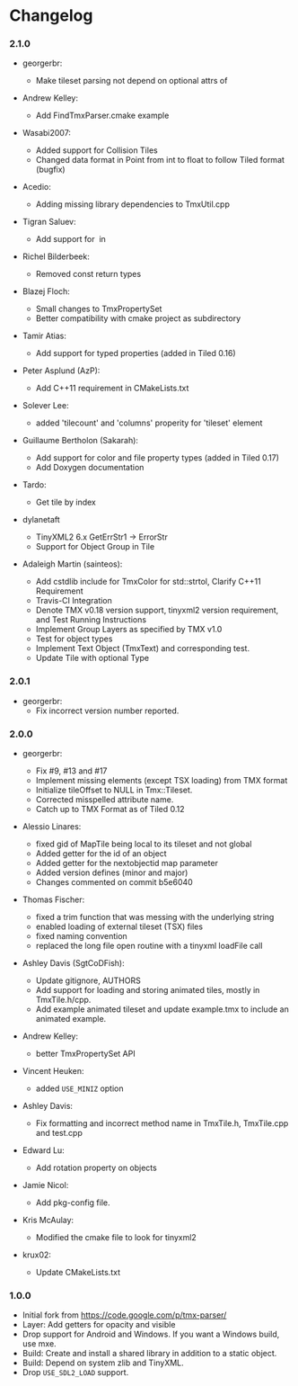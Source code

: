 # Changelog

### 2.1.0

 * georgerbr:
   - Make tileset parsing not depend on optional attrs of <image>

 * Andrew Kelley:
   - Add FindTmxParser.cmake example

 * Wasabi2007:
   - Added support for Collision Tiles
   - Changed data format in Point from int to float to follow Tiled format (bugfix)

 * Acedio:
   - Adding missing library dependencies to TmxUtil.cpp

 * Tigran Saluev:
   - Add support for <image> in <tile>

 * Richel Bilderbeek:
   - Removed const return types

 * Blazej Floch:
   - Small changes to TmxPropertySet
   - Better compatibility with cmake project as subdirectory

 * Tamir Atias:
   - Add support for typed properties (added in Tiled 0.16)

 * Peter Asplund (AzP):
   - Add C++11 requirement in CMakeLists.txt

 * Solever Lee:
   - added 'tilecount' and 'columns' properity for 'tileset' element

 * Guillaume Bertholon (Sakarah):
   - Add support for color and file property types (added in Tiled 0.17)
   - Add Doxygen documentation

 * Tardo:
   - Get tile by index

 * dylanetaft
   - TinyXML2 6.x GetErrStr1 -> ErrorStr
   - Support for Object Group in Tile

 * Adaleigh Martin (sainteos):
   - Add cstdlib include for TmxColor for std::strtol, Clarify C++11 Requirement
   - Travis-CI Integration
   - Denote TMX v0.18 version support, tinyxml2 version requirement, and Test Running Instructions
   - Implement Group Layers as specified by TMX v1.0
   - Test for object types
   - Implement Text Object (TmxText) and corresponding test.
   - Update Tile with optional Type

### 2.0.1

 * georgerbr:
   - Fix incorrect version number reported.

### 2.0.0

 * georgerbr:
   - Fix #9, #13 and #17
   - Implement missing elements (except TSX loading) from TMX format
   - Initialize tileOffset to NULL in Tmx::Tileset.
   - Corrected misspelled attribute name.
   - Catch up to TMX Format as of Tiled 0.12

 * Alessio Linares:
   - fixed gid of MapTile being local to its tileset and not global
   - Added getter for the id of an object
   - Added getter for the nextobjectid map parameter
   - Added version defines (minor and major)
   - Changes commented on commit b5e6040

 * Thomas Fischer:
   - fixed a trim function that was messing with the underlying string
   - enabled loading of external tileset (TSX) files
   - fixed naming convention
   - replaced the long file open routine with a tinyxml loadFile call

 * Ashley Davis (SgtCoDFish):
   - Update gitignore, AUTHORS
   - Add support for loading and storing animated tiles, mostly in TmxTile.h/cpp.
   - Add example animated tileset and update example.tmx to include an animated example.

 * Andrew Kelley:
   - better TmxPropertySet API

 * Vincent Heuken:
   - added `USE_MINIZ` option

 * Ashley Davis:
   - Fix formatting and incorrect method name in TmxTile.h, TmxTile.cpp and test.cpp

 * Edward Lu:
   - Add rotation property on objects

 * Jamie Nicol:
   - Add pkg-config file.

 * Kris McAulay:
   - Modified the cmake file to look for tinyxml2

 * krux02:
   - Update CMakeLists.txt

### 1.0.0

 * Initial fork from https://code.google.com/p/tmx-parser/
 * Layer: Add getters for opacity and visible
 * Drop support for Android and Windows. If you want a Windows build, use mxe.
 * Build: Create and install a shared library in addition to a static object.
 * Build: Depend on system zlib and TinyXML.
 * Drop `USE_SDL2_LOAD` support.
